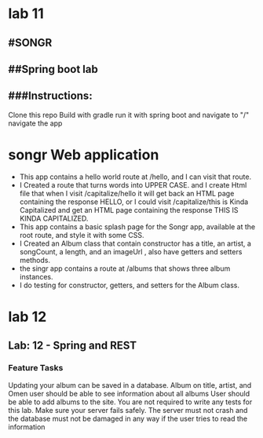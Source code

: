 # lab 11
#SONGR
------------------------------------------------------------
##Spring boot lab
-------------------------------------------------------------
###Instructions:
------------------------------------------------------------
Clone this repo
Build with gradle
run it with spring boot and navigate to "/"
navigate the app
# songr Web application

* This app contains a hello world route at /hello, and I can visit that route.
* I Created a route that turns words into UPPER CASE. and I create Html file  that when I  visit /capitalize/hello it will get back an HTML page containing the response HELLO, or I could visit /capitalize/this is Kinda Capitalized and get an HTML page containing the response THIS IS KINDA CAPITALIZED.
* This app contains a basic splash page for the Songr app, available at the root route, and style it with some CSS.
* I Created an Album class that contain constructor has a title, an artist, a songCount, a length, and an imageUrl , also have getters and setters methods.
* the singr app contains a route at /albums that shows three album instances.
* I do testing for constructor, getters, and setters for the Album class.

# lab 12
## Lab: 12 - Spring and REST
### Feature Tasks

Updating your album can be saved in a database.
Album on title, artist, and Omen user should be able to see information about all albums User should be able to add albums to the site. You are not required to write any tests for this lab.
Make sure your server fails safely. The server must not crash and the database must not be damaged in any way if the user tries to read the information